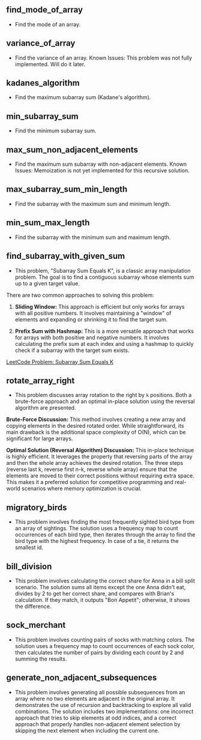 ## find_mode_of_array

- Find the mode of an array.

## variance_of_array

- Find the variance of an array. Known Issues: This problem was not fully implemented. Will do it later.

## kadanes_algorithm

- Find the maximum subarray sum (Kadane's algorithm).

## min_subarray_sum

- Find the minimum subarray sum.

## max_sum_non_adjacent_elements

- Find the maximum sum subarray with non-adjacent elements. Known Issues: Memoization is not yet implemented for this recursive solution.

## max_subarray_sum_min_length

- Find the subarray with the maximum sum and minimum length.

## min_sum_max_length

- Find the subarray with the minimum sum and maximum length.

## find_subarray_with_given_sum

- This problem, "Subarray Sum Equals K", is a classic array manipulation problem. The goal is to find a contiguous subarray whose elements sum up to a given target value.

There are two common approaches to solving this problem:

1.  **Sliding Window:** This approach is efficient but only works for arrays with all positive numbers. It involves maintaining a "window" of elements and expanding or shrinking it to find the target sum.

2.  **Prefix Sum with Hashmap:** This is a more versatile approach that works for arrays with both positive and negative numbers. It involves calculating the prefix sum at each index and using a hashmap to quickly check if a subarray with the target sum exists.

[LeetCode Problem: Subarray Sum Equals K](https://leetcode.com/problems/subarray-sum-equals-k/)

## rotate_array_right
- This problem discusses array rotation to the right by `k` positions. Both a brute-force approach and an optimal in-place solution using the reversal algorithm are presented.

**Brute-Force Discussion:**
This method involves creating a new array and copying elements in the desired rotated order. While straightforward, its main drawback is the additional space complexity of O(N), which can be significant for large arrays.

**Optimal Solution (Reversal Algorithm) Discussion:**
This in-place technique is highly efficient. It leverages the property that reversing parts of the array and then the whole array achieves the desired rotation. The three steps (reverse last k, reverse first n-k, reverse whole array) ensure that the elements are moved to their correct positions without requiring extra space. This makes it a preferred solution for competitive programming and real-world scenarios where memory optimization is crucial.

## migratory_birds
- This problem involves finding the most frequently sighted bird type from an array of sightings. The solution uses a frequency map to count occurrences of each bird type, then iterates through the array to find the bird type with the highest frequency. In case of a tie, it returns the smallest id.

## bill_division
- This problem involves calculating the correct share for Anna in a bill split scenario. The solution sums all items except the one Anna didn't eat, divides by 2 to get her correct share, and compares with Brian's calculation. If they match, it outputs "Bon Appetit"; otherwise, it shows the difference.

## sock_merchant
- This problem involves counting pairs of socks with matching colors. The solution uses a frequency map to count occurrences of each sock color, then calculates the number of pairs by dividing each count by 2 and summing the results.

## generate_non_adjacent_subsequences
- This problem involves generating all possible subsequences from an array where no two elements are adjacent in the original array. It demonstrates the use of recursion and backtracking to explore all valid combinations. The solution includes two implementations: one incorrect approach that tries to skip elements at odd indices, and a correct approach that properly handles non-adjacent element selection by skipping the next element when including the current one.
